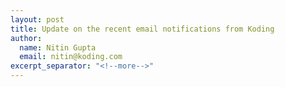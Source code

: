 ```yaml
---
layout: post
title: Update on the recent email notifications from Koding
author:
  name: Nitin Gupta
  email: nitin@koding.com
excerpt_separator: "<!--more-->"
---
```


